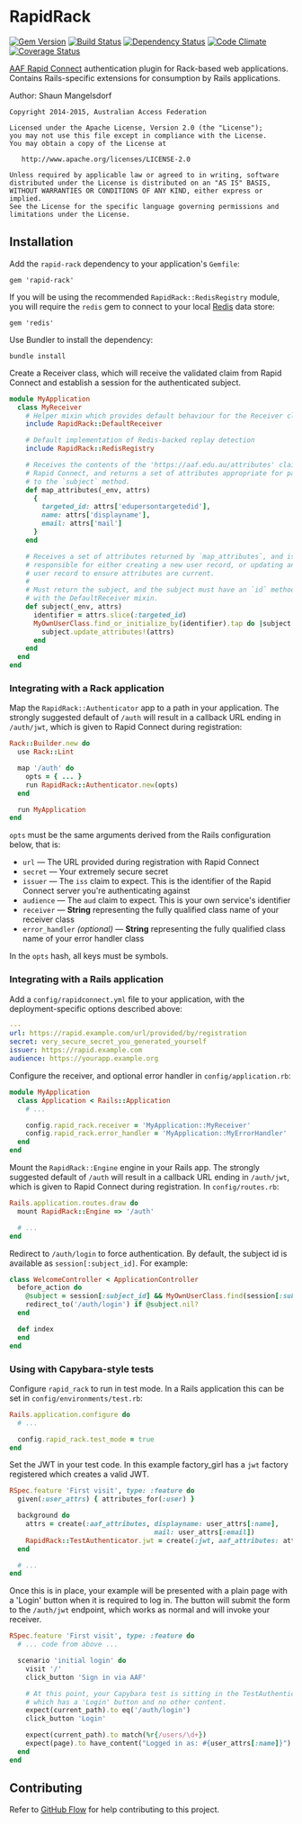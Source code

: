 # RapidRack

[![Gem Version][GV img]][Gem Version]
[![Build Status][BS img]][Build Status]
[![Dependency Status][DS img]][Dependency Status]
[![Code Climate][CC img]][Code Climate]
[![Coverage Status][CS img]][Code Climate]

[Gem Version]: https://rubygems.org/gems/rapid-rack
[Build Status]: https://codeship.com/projects/91209
[Dependency Status]: https://gemnasium.com/ausaccessfed/rapid-rack
[Code Climate]: https://codeclimate.com/github/ausaccessfed/rapid-rack

[GV img]: https://img.shields.io/gem/v/rapid-rack.svg
[BS img]: https://img.shields.io/codeship/6fad8f80-0cd0-0133-0d1a-36a99efb0264/develop.svg
[DS img]: https://img.shields.io/gemnasium/ausaccessfed/rapid-rack.svg
[CC img]: https://img.shields.io/codeclimate/github/ausaccessfed/rapid-rack.svg
[CS img]: https://img.shields.io/codeclimate/coverage/github/ausaccessfed/rapid-rack.svg

[AAF Rapid Connect](https://rapid.aaf.edu.au) authentication plugin for
Rack-based web applications. Contains Rails-specific extensions for consumption
by Rails applications.

Author: Shaun Mangelsdorf

```
Copyright 2014-2015, Australian Access Federation

Licensed under the Apache License, Version 2.0 (the "License");
you may not use this file except in compliance with the License.
You may obtain a copy of the License at

   http://www.apache.org/licenses/LICENSE-2.0

Unless required by applicable law or agreed to in writing, software
distributed under the License is distributed on an "AS IS" BASIS,
WITHOUT WARRANTIES OR CONDITIONS OF ANY KIND, either express or implied.
See the License for the specific language governing permissions and
limitations under the License.
```

## Installation

Add the `rapid-rack` dependency to your application's `Gemfile`:

```
gem 'rapid-rack'
```

If you will be using the recommended `RapidRack::RedisRegistry` module, you will
require the `redis` gem to connect to your local [Redis][] data store:

[Redis]: http://redis.io

```
gem 'redis'
```

Use Bundler to install the dependency:

```
bundle install
```

Create a Receiver class, which will receive the validated claim from Rapid
Connect and establish a session for the authenticated subject.

```ruby
module MyApplication
  class MyReceiver
    # Helper mixin which provides default behaviour for the Receiver class
    include RapidRack::DefaultReceiver

    # Default implementation of Redis-backed replay detection
    include RapidRack::RedisRegistry

    # Receives the contents of the 'https://aaf.edu.au/attributes' claim from
    # Rapid Connect, and returns a set of attributes appropriate for passing in
    # to the `subject` method.
    def map_attributes(_env, attrs)
      {
        targeted_id: attrs['edupersontargetedid'],
        name: attrs['displayname'],
        email: attrs['mail']
      }
    end

    # Receives a set of attributes returned by `map_attributes`, and is
    # responsible for either creating a new user record, or updating an existing
    # user record to ensure attributes are current.
    #
    # Must return the subject, and the subject must have an `id` method to work
    # with the DefaultReceiver mixin.
    def subject(_env, attrs)
      identifier = attrs.slice(:targeted_id)
      MyOwnUserClass.find_or_initialize_by(identifier).tap do |subject|
        subject.update_attributes!(attrs)
      end
    end
  end
end
```

### Integrating with a Rack application

Map the `RapidRack::Authenticator` app to a path in your application. The
strongly suggested default of `/auth` will result in a callback URL ending in
`/auth/jwt`, which is given to Rapid Connect during registration:

```ruby
Rack::Builder.new do
  use Rack::Lint

  map '/auth' do
    opts = { ... }
    run RapidRack::Authenticator.new(opts)
  end

  run MyApplication
end
```

`opts` must be the same arguments derived from the Rails configuration below,
that is:

* `url` &mdash; The URL provided during registration with Rapid Connect
* `secret` &mdash; Your extremely secure secret
* `issuer` &mdash; The `iss` claim to expect. This is the identifier of the
  Rapid Connect server you're authenticating against
* `audience` &mdash; The `aud` claim to expect. This is your own service's
  identifier
* `receiver` &mdash; **String** representing the fully qualified class name of
  your receiver class
* `error_handler` *(optional)* &mdash; **String** representing the fully
  qualified class name of your error handler class

In the `opts` hash, all keys must be symbols.

### Integrating with a Rails application

Add a `config/rapidconnect.yml` file to your application, with the
deployment-specific options described above:

```yaml
---
url: https://rapid.example.com/url/provided/by/registration
secret: very_secure_secret_you_generated_yourself
issuer: https://rapid.example.com
audience: https://yourapp.example.org
```

Configure the receiver, and optional error handler in `config/application.rb`:

```ruby
module MyApplication
  class Application < Rails::Application
    # ...

    config.rapid_rack.receiver = 'MyApplication::MyReceiver'
    config.rapid_rack.error_handler = 'MyApplication::MyErrorHandler'
  end
end
```

Mount the `RapidRack::Engine` engine in your Rails app.  The strongly suggested
default of `/auth` will result in a callback URL ending in `/auth/jwt`, which is
given to Rapid Connect during registration. In `config/routes.rb`:

```ruby
Rails.application.routes.draw do
  mount RapidRack::Engine => '/auth'

  # ...
end
```

Redirect to `/auth/login` to force authentication. By default, the subject id is
available as `session[:subject_id]`. For example:

```ruby
class WelcomeController < ApplicationController
  before_action do
    @subject = session[:subject_id] && MyOwnUserClass.find(session[:subject_id])
    redirect_to('/auth/login') if @subject.nil?
  end

  def index
  end
end
```

### Using with Capybara-style tests

Configure `rapid_rack` to run in test mode. In a Rails application this can be
set in `config/environments/test.rb`:

```ruby
Rails.application.configure do
  # ...

  config.rapid_rack.test_mode = true
end
```

Set the JWT in your test code. In this example factory\_girl has a `jwt` factory
registered which creates a valid JWT.

```ruby
RSpec.feature 'First visit', type: :feature do
  given(:user_attrs) { attributes_for(:user) }

  background do
    attrs = create(:aaf_attributes, displayname: user_attrs[:name],
                                    mail: user_attrs[:email])
    RapidRack::TestAuthenticator.jwt = create(:jwt, aaf_attributes: attrs)
  end

  # ...
end
```

Once this is in place, your example will be presented with a plain page with a
'Login' button when it is required to log in. The button will submit the form
to the `/auth/jwt` endpoint, which works as normal and will invoke your
receiver.

```ruby
RSpec.feature 'First visit', type: :feature do
  # ... code from above ...

  scenario 'initial login' do
    visit '/'
    click_button 'Sign in via AAF'

    # At this point, your Capybara test is sitting in the TestAuthenticator page
    # which has a 'Login' button and no other content.
    expect(current_path).to eq('/auth/login')
    click_button 'Login'

    expect(current_path).to match(%r{/users/\d+})
    expect(page).to have_content("Logged in as: #{user_attrs[:name]}")
  end
end
```

## Contributing

Refer to [GitHub Flow](https://guides.github.com/introduction/flow/) for
help contributing to this project.
